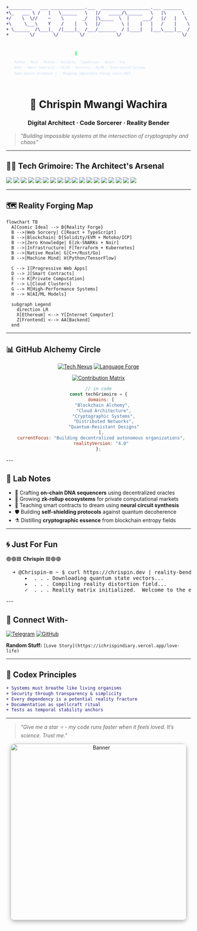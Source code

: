    ```diff
+_________   ___ _____________.___  ___________________.___ _______   
+\_   ___ \ /   |   \______   \   |/   _____/\______   \   |\      \  
+/    \  \//    ~    \       _/   |\_____  \  |     ___/   |/   |   \ 
+\     \___\    Y    /    |   \   |/        \ |    |   |   /    |    \
+ \______  /\___|_  /|____|_  /___/_______  / |____|   |___\____|__  /
+        \/       \/        \/            \/                       \/
  ```  
<svg xmlns="http://www.w3.org/2000/svg" width="720" height="160" viewBox="0 0 720 160" role="img" aria-label="Cosmic terminal banner">
  <!-- Terminal header -->
  <text x="32" y="48" font-family="'SF Mono','Fira Code',monospace" 
        font-weight="700" font-size="18" fill="url(#textGrad)">
    ➜ @chrispin-m ~
  </text>
  
  <!-- Pulsing cursor -->
  <rect x="268" y="34" width="8" height="16" rx="2" fill="#7ef9a2"/>
  
  <!-- Tech stack -->
  <text x="32" y="80" font-family="'Fira Code',monospace" font-size="12" fill="#c0d7ff">
    Python · Rust · Motoko · Solidity · TypeScript · React · Vue
  </text>
  <text x="32" y="102" font-family="'Fira Code',monospace" font-size="12" fill="#c0d7ff">
    Web3 · Smart Contracts · CI/CD · Security · AI/ML · Distributed Systems
  </text>
  <text x="32" y="124" font-family="'Fira Code',monospace" font-size="12" fill="#c0d7ff">
    Open-source alchemist 🔮 · Shipping impossible things since 2015
  </text>
  
  <!-- Etherial glow line -->
  <rect width="100%" height="4" fill="url(#textGrad)" opacity="0.1"/>
</svg>

<h1 align="center">🌌 Chrispin Mwangi Wachira</h1>
<h3 align="center">Digital Architect · Code Sorcerer · Reality Bender</h3>

> *"Building impossible systems at the intersection of cryptography and chaos"*

---
## 🧙‍♂️ Tech Grimoire: The Architect's Arsenal

![](https://img.shields.io/badge/Python-3670A0?style=for-the-badge&logo=python&logoColor=ffdd54)
![](https://img.shields.io/badge/TypeScript-3178C6?style=for-the-badge&logo=typescript&logoColor=white)
![](https://img.shields.io/badge/JavaScript-F7DF1E?style=for-the-badge&logo=javascript&logoColor=black)
![](https://img.shields.io/badge/C%2B%2B-00599C?style=for-the-badge&logo=c%2B%2B&logoColor=white)
![](https://img.shields.io/badge/C-A8B9CC?style=for-the-badge&logo=c&logoColor=black)
![](https://img.shields.io/badge/C%23-512BD4?style=for-the-badge&logo=c-sharp&logoColor=white)
![](https://img.shields.io/badge/Rust-000000?style=for-the-badge&logo=rust&logoColor=white)
![](https://img.shields.io/badge/Go-00ADD8?style=for-the-badge&logo=go&logoColor=white)
![](https://img.shields.io/badge/Solidity-363636?style=for-the-badge&logo=solidity&logoColor=white)
![](https://img.shields.io/badge/Motoko-7E57C2?style=for-the-badge&logo=internet-computer&logoColor=white)
![](https://img.shields.io/badge/React-61DAFB?style=for-the-badge&logo=react&logoColor=black)
![](https://img.shields.io/badge/Node.js-339933?style=for-the-badge&logo=nodedotjs&logoColor=white)
![](https://img.shields.io/badge/Kubernetes-326CE5?style=for-the-badge&logo=kubernetes&logoColor=white)
![](https://img.shields.io/badge/AWS-232F3E?style=for-the-badge&logo=amazon-aws&logoColor=white)
![](https://img.shields.io/badge/Terraform-7B42BC?style=for-the-badge&logo=terraform&logoColor=white)
![](https://img.shields.io/badge/GraphQL-E10098?style=for-the-badge&logo=graphql&logoColor=white)
![](https://img.shields.io/badge/Web3-F16822?style=for-the-badge&logo=web3.js&logoColor=white)
![](https://img.shields.io/badge/Arduino-00979D?style=for-the-badge&logo=arduino&logoColor=white)

---

## 🗺️ Reality Forging Map

```mermaid
flowchart TB
  A[Cosmic Idea] --> B{Reality Forge}
  B -->|Web Sorcery| C[React + TypeScript]
  B -->|Blockchain| D[Solidity/EVM + Motoko/ICP]
  B -->|Zero Knowledge| E[zk-SNARKs + Noir]
  B -->|Infrastructure| F[Terraform + Kubernetes]
  B -->|Native Realm| G[C++/Rust/Go]
  B -->|Machine Mind| H[Python/TensorFlow]
  
  C --> I[Progressive Web Apps]
  D --> J[Smart Contracts]
  E --> K[Private Computation]
  F --> L[Cloud Clusters]
  G --> M[High-Performance Systems]
  H --> N[AI/ML Models]
  
  subgraph Legend
    direction LR
    X[Ethereum] <--> Y[Internet Computer]
    Z[Frontend] <--> AA[Backend]
  end
```

---

## 📊 GitHub Alchemy Circle

<!-- Dynamic stats with interactive elements -->
<div align="center">

[![Tech Nexus](https://github-readme-stats.vercel.app/api?username=Chrispin-m&show_icons=true&theme=nightowl&count_private=true&bg_color=0d1117&border_color=7e57c2&title_color=7ef9a2&icon_color=7ad8ff&include_all_commits=true)](https://github.com/Chrispin-m)
[![Language Forge](https://github-readme-stats.vercel.app/api/top-langs/?username=Chrispin-m&layout=compact&theme=nightowl&bg_color=0d1117&border_color=7e57c2&title_color=7ef9a2&hide_border=true&langs_count=8)](https://github.com/Chrispin-m)

[![Contribution Matrix](https://streak-stats.demolab.com?user=Chrispin-m&theme=nightowl&background=0D1117&border=7E57C2&stroke=7AD8FF&ring=7EF9A2&fire=7EF9A2&currStreakNum=7AD8FF&sideNums=7AD8FF&sideLabels=7EF9A2&dates=95989A)](https://git.io/streak-stats)

```javascript
// in code
const techGrimoire = {
  domains: [
    "Blockchain Alchemy", 
    "Cloud Architecture",
    "Cryptographic Systems",
    "Distributed Networks",
    "Quantum-Resistant Designs"
  ],
  currentFocus: "Building decentralized autonomous organizations",
  realityVersion: "4.0"
};
```
</div>
---

## 🧪 Lab Notes

- 🔭 Crafting **on-chain DNA sequencers** using decentralized oracles
- 🌱 Growing **zk-rollup ecosystems** for private computational markets
- 🧠 Teaching smart contracts to dream using **neural circuit synthesis**
- 🛡️ Building **self-shielding protocols** against quantum decoherence
- ⚗️ Distilling **cryptographic essence** from blockchain entropy fields

---

## 🌀 Just For Fun

<p align="center">

🟣🟢🟦  <strong>Chrispin</strong>  🟦🟢🟣

<pre style="font-family:monospace">
  ➜ @Chrispin-m ~ $ curl https://chrispin.dev | reality-bend --ethereal
      ▸  . . . Downloading quantum state vectors...
      ▸  . . . Compiling reality distortion field...
      ✓  . . . Reality matrix initialized.  Welcome to the ether.
</pre>

</p>
---

## 🌌 Connect With-

[![Telegram](https://img.shields.io/badge/Telegram-2CA5E0?style=for-the-badge&logo=telegram&logoColor=white)](https://t.me/Cspiny)
[![GitHub](https://img.shields.io/badge/GitHub-100000?style=for-the-badge&logo=github&logoColor=white)](https://github.com/Chrispin-m)

**Random Stuff:** `[Love Story](https://ichrispindiary.vercel.app/love-life)`

---

## 🧬 Codex Principles

```diff
+ Systems must breathe like living organisms
+ Security through transparency & simplicity
+ Every dependency is a potential reality fracture
+ Documentation as spellcraft ritual
+ Tests as temporal stability anchors
```

---

> *"Give me a star ⭐ - my code runs faster when it feels loved. It’s science. Trust me."*

<p align="center">
  <img 
    alt="Banner" 
    src="https://github.com/Chrispin-m/ichrispindiary/blob/main/Register%20-%20Login.gif" 
    width="480" 
    style="border-radius:12px; box-shadow: 0 4px 12px rgba(0,0,0,0.3);" 
  />
</p>


